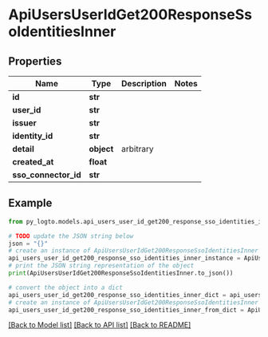# ApiUsersUserIdGet200ResponseSsoIdentitiesInner


## Properties

Name | Type | Description | Notes
------------ | ------------- | ------------- | -------------
**id** | **str** |  | 
**user_id** | **str** |  | 
**issuer** | **str** |  | 
**identity_id** | **str** |  | 
**detail** | **object** | arbitrary | 
**created_at** | **float** |  | 
**sso_connector_id** | **str** |  | 

## Example

```python
from py_logto.models.api_users_user_id_get200_response_sso_identities_inner import ApiUsersUserIdGet200ResponseSsoIdentitiesInner

# TODO update the JSON string below
json = "{}"
# create an instance of ApiUsersUserIdGet200ResponseSsoIdentitiesInner from a JSON string
api_users_user_id_get200_response_sso_identities_inner_instance = ApiUsersUserIdGet200ResponseSsoIdentitiesInner.from_json(json)
# print the JSON string representation of the object
print(ApiUsersUserIdGet200ResponseSsoIdentitiesInner.to_json())

# convert the object into a dict
api_users_user_id_get200_response_sso_identities_inner_dict = api_users_user_id_get200_response_sso_identities_inner_instance.to_dict()
# create an instance of ApiUsersUserIdGet200ResponseSsoIdentitiesInner from a dict
api_users_user_id_get200_response_sso_identities_inner_from_dict = ApiUsersUserIdGet200ResponseSsoIdentitiesInner.from_dict(api_users_user_id_get200_response_sso_identities_inner_dict)
```
[[Back to Model list]](../README.md#documentation-for-models) [[Back to API list]](../README.md#documentation-for-api-endpoints) [[Back to README]](../README.md)



